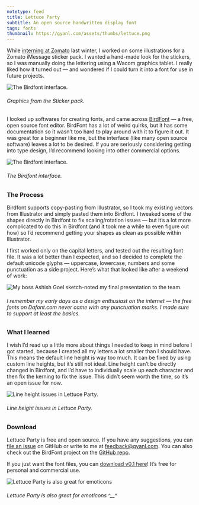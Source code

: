 ```yaml
---
notetype: feed
title: Lettuce Party
subtitle: An open source handwritten display font
tags: fonts
thumbnail: https://gyanl.com/assets/thumbs/lettuce.png
---
```


While [interning at Zomato](/zomato) last winter, I worked on some illustrations for a Zomato iMessage sticker pack. I wanted a hand-made look for the stickers, so I was manually doing the lettering using a Wacom graphics tablet. I really liked how it turned out — and wondered if I could turn it into a font for use in future projects.

![The Birdfont interface.](https://gyanl.com/assets/stickers.png)

###### Graphics from the Sticker pack.

I looked up softwares for creating fonts, and came across [BirdFont](https://birdfont.org/) — a free, open source font editor. BirdFont has a lot of weird quirks, but it has some documentation so it wasn’t too hard to play around with it to figure it out. It was great for a beginner like me, but the interface (like many open source software) leaves a lot to be desired. If you are seriously considering getting into type design, I’d recommend looking into other commercial options.

![The Birdfont interface.](https://gyanl.com/assets/birdfont-interface.png)

###### The Birdfont interface.

### The Process

Birdfont supports copy-pasting from Illustrator, so I took my existing vectors from Illustrator and simply pasted them into Birdfont. I tweaked some of the shapes directly in Birdfont to fix scaling/rotation issues — but it’s a lot more complicated to do this in Birdfont (and it took me a while to even figure out how) so I’d recommend getting your shapes as clean as possible within Illustrator.

I first worked only on the capital letters, and tested out the resulting font file. It was a lot better than I expected, and so I decided to complete the default unicode glyphs — uppercase, lowercase, numbers and some punctuation as a side project. Here’s what that looked like after a weekend of work:

![My boss Ashish Goel sketch-noted my final presentation to the team.](https://gyanl.com/assets/lettuce-party-sample.png)

###### I remember my early days as a design enthusiast on the internet — the free fonts on Dafont.com never came with any punctuation marks. I made sure to support at least the basics.

### What I learned

I wish I’d read up a little more about things I needed to keep in mind before I got started, because I created all my letters a lot smaller than I should have. This means the default line height is way too much. It can be fixed by using custom line heights, but it’s still not ideal. Line height can’t be directly changed in Birdfont, and I’d have to individually scale up each character and then fix the kerning to fix the issue. This didn’t seem worth the time, so it’s an open issue for now.

![Line height issues in Lettuce Party.](https://gyanl.com/assets/lettuce-party-line.png)

###### Line height issues in Lettuce Party.

### Download

Lettuce Party is free and open source. If you have any suggestions, you can [file an issue](https://github.com/gyanl/Lettuce-Party/issues) on GitHub or write to me at feedback@gyanl.com. You can also check out the BirdFont project on the [GitHub repo](https://github.com/gyanl/Lettuce-Party).

If you just want the font files, you can [download v0.1 here](https://github.com/gyanl/Lettuce-Party/raw/master/Lettuce%20Party%20Regular.zip)! It’s free for personal and commercial use.

![Lettuce Party is also great for emoticons](https://gyanl.com/assets/lettuce-party-emote.png)

###### Lettuce Party is also great for emoticons ^\_\_^
